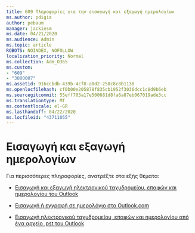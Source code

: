 ```yaml
---
title: 609 Πληροφορίες για την εισαγωγή και εξαγωγή ημερολογίων
ms.author: pdigia
author: pebaum
manager: jackiesm
ms.date: 04/21/2020
ms.audience: Admin
ms.topic: article
ROBOTS: NOINDEX, NOFOLLOW
localization_priority: Normal
ms.collection: Adm_O365
ms.custom:
- "609"
- "3800007"
ms.assetid: 916ccbdb-439b-4cf8-a0d2-258c8c8b1130
ms.openlocfilehash: cf0b00e205878f835cb1952f3036dcc1c8d9b6eb
ms.sourcegitcommit: 55eff703a17e500681d8fa6a87eb067019ade3cc
ms.translationtype: MT
ms.contentlocale: el-GR
ms.lasthandoff: 04/22/2020
ms.locfileid: "43711055"
---
```

# <a name="importing-and-exporting-calendars"></a>Εισαγωγή και εξαγωγή ημερολογίων

Για περισσότερες πληροφορίες, ανατρέξτε στα εξής θέματα:
  
- [Εισαγωγή και εξαγωγή ηλεκτρονικού ταχυδρομείου, επαφών και ημερολογίου του Outlook](https://support.office.com/article/92577192-3881-4502-b79d-c3bbada6c8ef)

- [Εισαγωγή ή εγγραφή σε ημερολόγιο στο Outlook.com](https://support.office.com/article/cff1429c-5af6-41ec-a5b4-74f2c278e98c)

- [Εισαγωγή ηλεκτρονικού ταχυδρομείου, επαφών και ημερολογίου από ένα αρχείο .pst του Outlook](https://support.office.com/article/431a8e9a-f99f-4d5f-ae48-ded54b3440ac)
